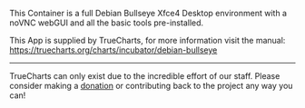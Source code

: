 This Container is a full Debian Bullseye Xfce4 Desktop environment with a noVNC webGUI and all the basic tools pre-installed.


This App is supplied by TrueCharts, for more information visit the manual: https://truecharts.org/charts/incubator/debian-bullseye

---

TrueCharts can only exist due to the incredible effort of our staff.
Please consider making a [donation](https://truecharts.org/docs/about/sponsor) or contributing back to the project any way you can!

